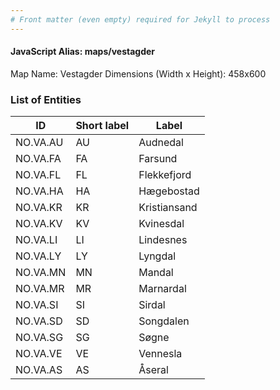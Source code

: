 ```yaml
---
# Front matter (even empty) required for Jekyll to process
---
```


#### JavaScript Alias: maps/vestagder

Map Name: Vestagder
Dimensions (Width x Height): 458x600





### List of Entities

ID | Short label | Label
---|---|---|
NO.VA.AU|AU|Audnedal
NO.VA.FA|FA|Farsund
NO.VA.FL|FL|Flekkefjord
NO.VA.HA|HA|Hægebostad
NO.VA.KR|KR|Kristiansand
NO.VA.KV|KV|Kvinesdal
NO.VA.LI|LI|Lindesnes
NO.VA.LY|LY|Lyngdal
NO.VA.MN|MN|Mandal
NO.VA.MR|MR|Marnardal
NO.VA.SI|SI|Sirdal
NO.VA.SD|SD|Songdalen
NO.VA.SG|SG|Søgne
NO.VA.VE|VE|Vennesla
NO.VA.AS|AS|Åseral

